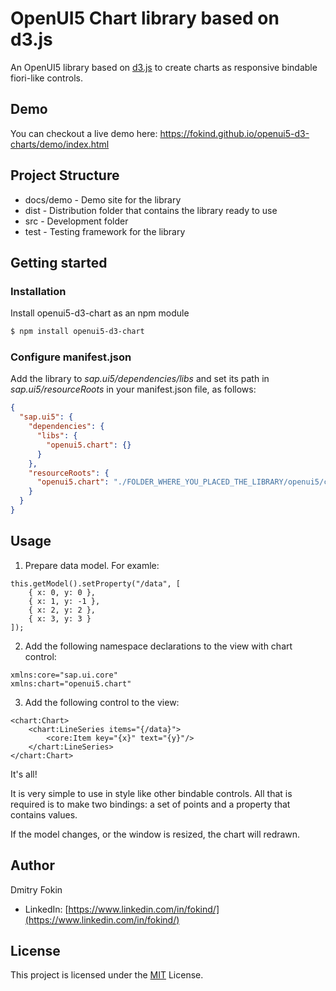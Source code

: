 # OpenUI5 Chart library based on d3.js

An OpenUI5 library based on [d3.js](https://github.com/d3/d3) to create charts as responsive bindable fiori-like controls.

## Demo

You can checkout a live demo here: https://fokind.github.io/openui5-d3-charts/demo/index.html

## Project Structure

- docs/demo - Demo site for the library
- dist - Distribution folder that contains the library ready to use
- src - Development folder
- test - Testing framework for the library

## Getting started

### Installation

Install openui5-d3-chart as an npm module

```sh
$ npm install openui5-d3-chart
```

### Configure manifest.json

Add the library to _sap.ui5/dependencies/libs_ and set its path in _sap.ui5/resourceRoots_ in your manifest.json file, as follows:

```json
{
  "sap.ui5": {
    "dependencies": {
      "libs": {
        "openui5.chart": {}
      }
    },
    "resourceRoots": {
      "openui5.chart": "./FOLDER_WHERE_YOU_PLACED_THE_LIBRARY/openui5/chart/"
    }
  }
}
```

## Usage

1. Prepare data model. For examle:

```
this.getModel().setProperty("/data", [
	{ x: 0, y: 0 },
	{ x: 1, y: -1 },
	{ x: 2, y: 2 },
	{ x: 3, y: 3 }
]);
```

2. Add the following namespace declarations to the view with chart control:

```
xmlns:core="sap.ui.core"
xmlns:chart="openui5.chart"
```

3. Add the following control to the view:

```
<chart:Chart>
	<chart:LineSeries items="{/data}">
		<core:Item key="{x}" text="{y}"/>
	</chart:LineSeries>
</chart:Chart>
```

It's all!

It is very simple to use in style like other bindable controls. All that is required is to make two bindings: a set of points and a property that contains values.

If the model changes, or the window is resized, the chart will redrawn.

## Author

Dmitry Fokin

- LinkedIn: [https://www.linkedin.com/in/fokind/](https://www.linkedin.com/in/fokind/)

## License

This project is licensed under the [MIT](LICENSE) License.
